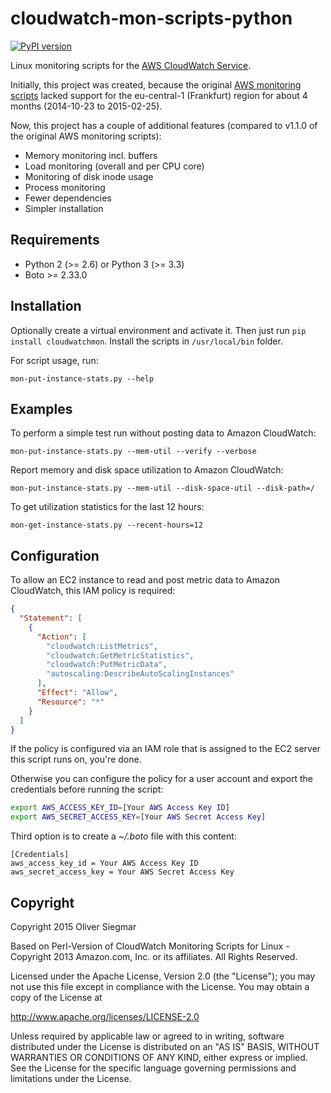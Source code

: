 cloudwatch-mon-scripts-python
=============================

[![PyPI version](https://badge.fury.io/py/cloudwatchmon.svg)](https://badge.fury.io/py/cloudwatchmon)

Linux monitoring scripts for the [AWS CloudWatch Service](https://aws.amazon.com/de/cloudwatch/).

Initially, this project was created, because the
original [AWS monitoring scripts](https://aws.amazon.com/code/8720044071969977)
lacked support for the eu-central-1 (Frankfurt) region for about 4 months
(2014-10-23 to 2015-02-25).

Now, this project has a couple of additional features (compared to v1.1.0 of
the original AWS monitoring scripts):

- Memory monitoring incl. buffers
- Load monitoring (overall and per CPU core)
- Monitoring of disk inode usage
- Process monitoring
- Fewer dependencies
- Simpler installation


Requirements
------------

- Python 2 (>= 2.6) or Python 3 (>= 3.3)
- Boto >= 2.33.0


Installation
------------

Optionally create a virtual environment and activate it. Then just run
`pip install cloudwatchmon`. Install the scripts in `/usr/local/bin` folder.

For script usage, run:

    mon-put-instance-stats.py --help


Examples
--------

To perform a simple test run without posting data to Amazon CloudWatch:

    mon-put-instance-stats.py --mem-util --verify --verbose

Report memory and disk space utilization to Amazon CloudWatch:

    mon-put-instance-stats.py --mem-util --disk-space-util --disk-path=/

To get utilization statistics for the last 12 hours:

    mon-get-instance-stats.py --recent-hours=12


Configuration
-------------

To allow an EC2 instance to read and post metric data to Amazon CloudWatch,
this IAM policy is required:

```json
{
  "Statement": [
    {
      "Action": [
        "cloudwatch:ListMetrics",
        "cloudwatch:GetMetricStatistics",
        "cloudwatch:PutMetricData",
        "autoscaling:DescribeAutoScalingInstances"
      ],
      "Effect": "Allow",
      "Resource": "*"
    }
  ]
}
```

If the policy is configured via an IAM role that is assigned to the EC2
server this script runs on, you're done.

Otherwise you can configure the policy for a user account and export
the credentials before running the script:

```sh
export AWS_ACCESS_KEY_ID=[Your AWS Access Key ID]
export AWS_SECRET_ACCESS_KEY=[Your AWS Secret Access Key]
```

Third option is to create a _~/.boto_ file with this content:

```
[Credentials]
aws_access_key_id = Your AWS Access Key ID
aws_secret_access_key = Your AWS Secret Access Key
```

Copyright
---------

Copyright 2015 Oliver Siegmar

Based on Perl-Version of CloudWatch Monitoring Scripts for Linux -
Copyright 2013 Amazon.com, Inc. or its affiliates. All Rights Reserved.

Licensed under the Apache License, Version 2.0 (the "License");
you may not use this file except in compliance with the License.
You may obtain a copy of the License at

http://www.apache.org/licenses/LICENSE-2.0

Unless required by applicable law or agreed to in writing, software
distributed under the License is distributed on an "AS IS" BASIS,
WITHOUT WARRANTIES OR CONDITIONS OF ANY KIND, either express or implied.
See the License for the specific language governing permissions and
limitations under the License.
